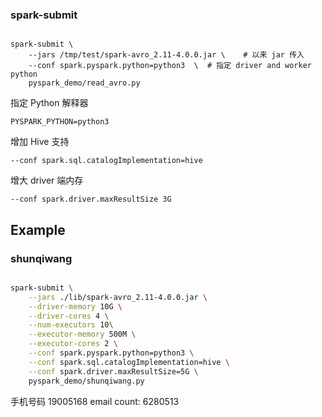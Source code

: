 ### spark-submit

```shell

spark-submit \
    --jars /tmp/test/spark-avro_2.11-4.0.0.jar \    # 以来 jar 传入
    --conf spark.pyspark.python=python3  \  # 指定 driver and worker python
    pyspark_demo/read_avro.py

```

指定 Python 解释器

`PYSPARK_PYTHON=python3`

增加 Hive 支持

`--conf spark.sql.catalogImplementation=hive`

增大 driver 端内存

`--conf spark.driver.maxResultSize 3G`

## Example

### shunqiwang

```bash

spark-submit \
    --jars ./lib/spark-avro_2.11-4.0.0.jar \
    --driver-memory 10G \
    --driver-cores 4 \
    --num-executors 10\
    --executor-memory 500M \
    --executor-cores 2 \
    --conf spark.pyspark.python=python3 \
    --conf spark.sql.catalogImplementation=hive \
    --conf spark.driver.maxResultSize=5G \
    pyspark_demo/shunqiwang.py
```

手机号码 19005168
email count: 6280513